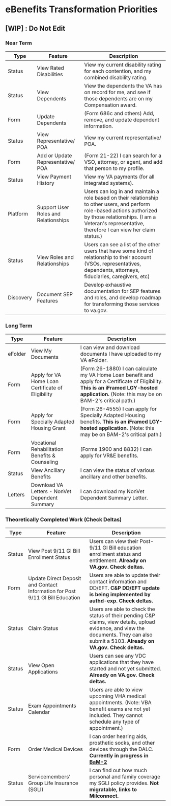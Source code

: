 # eBenefits Transformation Priorities

## [WIP] : Do Not Edit

### Near Term

| Type | Feature | Description |
| ---- | ------- | ----------- |
| Status | View Rated Disabilities | View my current disability rating for each contention, and my combined disability rating. |
| Status | View Dependents | View the dependents the VA has on record for me, and see if those dependents are on my Compensation award. |
| Form | Update Dependents | (Form 686c and others) Add, remove, and update dependent information. |
| Status | View Representative/ POA | View my current representative/ POA. |
| Form | Add or Update Representative/ POA | (Form 21-22) I can search for a VSO, attorney, or agent, and add that person to my profile. |
| Status | View Payment History | View my VA payments (for all integrated systems). |
| Platform | Support User Roles and Relationships | Users can log in and maintain a role based on their relationship to other users, and perform role-based actions authorized by those relationships. (I am a Veteran's representative, therefore I can view her claim status.) |
| Status | View Roles and Relationships | Users can see a list of the other users that have some kind of relationship to their account (VSOs, representatives, dependents, attorneys, fiduciaries, caregivers, etc) |
| Discovery | Document SEP Features | Develop exhaustive documentation for SEP features and roles, and develop roadmap for transforming those services to va.gov. |

### Long Term

| Type | Feature | Description |
| ---- | ------- | ----------- |
| eFolder | View My Documents | I can view and download documents I have uploaded to my VA eFolder. |
| Form | Apply for VA Home Loan Certificate of Eligibility | (Form 26-1880) I can calculate my VA Home Loan benefit and apply for a Certificate of Eligibility. **This is an iFramed LGY-hosted application.** (Note: this may be on BAM-2's critical path.) |
| Form | Apply for Specially Adapted Housing Grant | (Form 26-4555) I can apply for Specially Adapted Housing benefits. **This is an iFramed LGY-hosted application.** (Note: this may be on BAM-2's critical path.) |
| Form | Vocational Rehabilitation Benefits & Counseling | (Forms 1900 and 8832) I can apply for VR&E benefits. |
| Status | View Ancillary Benefits | I can view the status of various ancillary and other benefits. |
| Letters | Download VA Letters - NonVet Dependent Summary | I can download my NonVet Dependent Summary Letter. |

### Theoretically Completed Work (Check Deltas)

| Type | Feature | Description |
| ---- | ------- | ----------- |
| Status | View Post 9/11 GI Bill Enrollment Status | Users can view their Post-9/11 GI Bill education enrollment status and entitlement. **Already on VA.gov. Check deltas.** |
| Form | Update Direct Deposit and Contact Information for Post 9/11 GI Bill Education | Users are able to update their contact information and DD/EFT. **C&P DD/EFT update is being implemented by authd-exp. Check deltas.** |
| Status | Claim Status | Users are able to check the status of their pending C&P claims, view details, upload evidence, and view the documents. They can also submit a 5103. **Already on VA.gov. Check deltas.** |
| Status | View Open Applications | Users can see any VDC applications that they have started and not yet submitted. **Already on VA.gov. Check deltas.** |
| Status | Exam Appointments Calendar | Users are able to view upcoming VHA medical appointments. (Note: VBA benefit exams are not yet included. They cannot schedule any type of appointment.) |
| Form | Order Medical Devices | I can order hearing aids, prosthetic socks, and other devices through the DALC. **Currently in progress in [BaM-2](https://github.com/department-of-veterans-affairs/va.gov-team/tree/master/teams/vsa/teams/benefits-memorials-2)** |
| Status | Servicemembers' Group Life Insurance (SGLI) | I can find out how much personal and family coverage my SGLI policy provides. **Not migratable, links to Milconnect.** |
